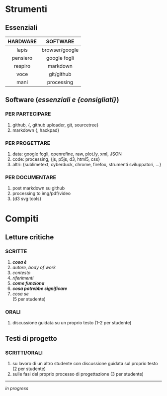 # Strumenti

## Essenziali

HARDWARE | SOFTWARE
:--------:|:--------:|
lapis | browser/google
pensiero | google fogli
respiro | markdown
voce | git/github
mani | processing

## Software (_essenziali e {consigliati}_)

### PER PARTECIPARE
 
1.  github, {, github uploader, git, sourcetree} 
2.  markdown {, hackpad} 

### PER PROGETTARE

1. data: google fogli, openrefine, raw, plot.ly, xml, JSON
2. code: processing, {js, p5js, d3, html5, css}
3. altri: {sublimetext, cyberduck, chrome, firefox, strumenti sviluppatori, ...}

### PER DOCUMENTARE

1.  post markdown su github
2.  processing to img/pdf/video
3.  {d3 svg tools}



# Compiti

## Letture critiche

### SCRITTE
1.  **_cosa è_**
  1.  _autore, body of work_
  2.  _contesto_
  3.  _riferimenti_
2.  **_come funziona_**
3.  **_cosa potrebbe significare_**  
  1.  _cosa se_  
(5 per studente)

### ORALI
1. discussione guidata su un proprio testo (1-2 per studente)

## Testi di progetto

### SCRITTI/ORALI
1.  su lavoro di un altro studente con discussione guidata sul proprio testo (2 per studente)
2.  sulle fasi del proprio processo di progettazione (3 per studente)


------

_in progress_